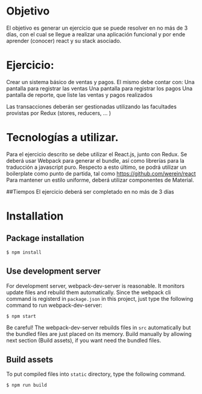 # Objetivo

El objetivo es generar un ejercicio que se puede resolver en no más de 3 días, con el cual se llegue a realizar una aplicación funcional y por ende aprender (conocer) react y su stack asociado.  


# Ejercicio:
Crear un sistema básico de ventas y pagos.
El mismo debe contar con:
Una pantalla para registrar las ventas
Una pantalla para registrar los pagos
Una pantalla de reporte, que liste las ventas y pagos realizados

Las transacciones deberán ser gestionadas utilizando las facultades provistas por Redux (stores, reducers, ... )

# Tecnologías a utilizar.
Para el ejercicio descrito se debe utilizar el React.js, junto con Redux.
Se deberá usar Webpack para generar el bundle, así como librerías para la traducción a javascript puro. Respecto a esto último, se podrá utilizar un boilerplate como punto de partida, tal como https://github.com/werein/react
Para mantener un estilo uniforme, deberá utilizar componentes de Material.

##Tiempos
El ejercicio deberá ser completado en no más de 3 días



# Installation

## Package installation
```bash
$ npm install
```

## Use development server
For development server, webpack-dev-server is reasonable. It monitors update files and rebuild them automatically. Since the webpack cli command is registerd in `package.json` in this project, just type the following command to run webpack-dev-server:

```bash
$ npm start
```

Be careful! The webpack-dev-server rebuilds files in `src` automatically but the bundled files are just placed on its memory. Build manually by allowing next section (Build assets), if you want need the bundled files.


## Build assets
To put compiled files into `static` directory, type the following command.

```bash
$ npm run build
```
